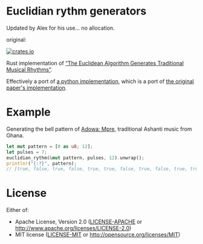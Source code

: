 # Euclidian rythm generators

Updated by Alex for his use... no allocation.

original:

<a href="https://crates.io/crates/euclidian-rythms">
    <img src="http://meritbadge.herokuapp.com/euclidian-rythms" alt="crates.io">
</a>

Rust implementation of [“The Euclidean Algorithm Generates Traditional Musical
Rhythms”](http://cgm.cs.mcgill.ca/%7Egodfried/publications/banff.pdf).

Effectively a port of [a python
implementation](https://github.com/brianhouse/bjorklund), which is a port of
[the original paper's
implementation](https://ics-web.sns.ornl.gov/timing/Rep-Rate%20Tech%20Note.pdf).

# Example

Generating the bell pattern of [Adowa: Mpre](https://www.youtube.com/watch?v=D8Fr1Bw-znM),
traditional Ashanti music from Ghana.

```rust
let mut pattern = [0 as u8; 12];
let pulses = 7;
euclidian_rythm(&mut pattern, pulses, 12).unwrap();
println!("{:?}", pattern);
// [true, false, true, false, true, true, false, true, false, true, true, false]
```

# License

Either of:

* Apache License, Version 2.0 ([LICENSE-APACHE](LICENSE-APACHE) or http://www.apache.org/licenses/LICENSE-2.0)
* MIT license ([LICENSE-MIT](LICENSE-MIT) or http://opensource.org/licenses/MIT)
